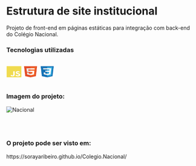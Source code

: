 # Estrutura de site institucional

Projeto de front-end em páginas estáticas para integração com back-end do Colégio Nacional.<br>

<h3>Tecnologias utilizadas</h3>
<div style="display: inline_block"><br>
  <img align="center" alt="Js" height="30" width="40" src="https://raw.githubusercontent.com/devicons/devicon/master/icons/javascript/javascript-plain.svg">
  <img align="center" alt="HTML" height="30" width="40" src="https://raw.githubusercontent.com/devicons/devicon/master/icons/html5/html5-original.svg">
  <img align="center" alt="CSS" height="30" width="40" src="https://raw.githubusercontent.com/devicons/devicon/master/icons/css3/css3-original.svg">
 
</div><br> 
<h3>Imagem do projeto:</h3>
<img width="400px" src="https://i.imgur.com/2zvDrin.jpeg" alt="Nacional" >

<br> <br> 
<h3>O projeto pode ser visto em:</h3>
https://sorayaribeiro.github.io/Colegio.Nacional/
